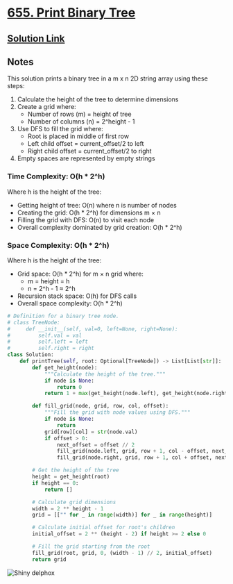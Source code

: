 # [655. Print Binary Tree](https://leetcode.com/problems/print-binary-tree/description/)

## [Solution Link](https://leetcode.com/submissions/detail/1626533345/)

## Notes

This solution prints a binary tree in a m x n 2D string array using these steps:

1. Calculate the height of the tree to determine dimensions
2. Create a grid where:
   - Number of rows (m) = height of tree
   - Number of columns (n) = 2^height - 1
3. Use DFS to fill the grid where:
   - Root is placed in middle of first row
   - Left child offset = current_offset/2 to left
   - Right child offset = current_offset/2 to right
4. Empty spaces are represented by empty strings

### Time Complexity: O(h * 2^h)

Where h is the height of the tree:

- Getting height of tree: O(n) where n is number of nodes
- Creating the grid: O(h * 2^h) for dimensions m × n
- Filling the grid with DFS: O(n) to visit each node
- Overall complexity dominated by grid creation: O(h * 2^h)

### Space Complexity: O(h * 2^h)

Where h is the height of the tree:

- Grid space: O(h * 2^h) for m × n grid where:
  - m = height = h
  - n = 2^h - 1 ≈ 2^h
- Recursion stack space: O(h) for DFS calls
- Overall space complexity: O(h * 2^h)

```python
# Definition for a binary tree node.
# class TreeNode:
#     def __init__(self, val=0, left=None, right=None):
#         self.val = val
#         self.left = left
#         self.right = right
class Solution:
    def printTree(self, root: Optional[TreeNode]) -> List[List[str]]:
        def get_height(node):
            """Calculate the height of the tree."""
            if node is None:
                return 0
            return 1 + max(get_height(node.left), get_height(node.right))

        def fill_grid(node, grid, row, col, offset):
            """Fill the grid with node values using DFS."""
            if node is None:
                return
            grid[row][col] = str(node.val)
            if offset > 0:
                next_offset = offset // 2
                fill_grid(node.left, grid, row + 1, col - offset, next_offset)
                fill_grid(node.right, grid, row + 1, col + offset, next_offset)

        # Get the height of the tree
        height = get_height(root)
        if height == 0:
            return []

        # Calculate grid dimensions
        width = 2 ** height - 1
        grid = [["" for _ in range(width)] for _ in range(height)]

        # Calculate initial offset for root's children
        initial_offset = 2 ** (height - 2) if height >= 2 else 0

        # Fill the grid starting from the root
        fill_grid(root, grid, 0, (width - 1) // 2, initial_offset)
        return grid
```

![Shiny delphox](https://projectpokemon.org/images/shiny-sprite/delphox.gif)
